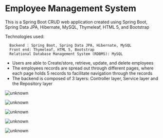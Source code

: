 # Employee Management System
This is a Spring Boot CRUD web application created using Spring Boot, Spring Data JPA, Hibernate, MySQL, Thymeleaf, HTML 5, and Bootstrap

Technologies used:
```
  Backend : Spring Boot, Spring Data JPA, Hibernate, MySQL
  Front end: Thymeleaf, HTML 5, Bootstrap
  Relational Database Management System (RDBMS): MySQL
  ```
 

* Users are able to Create/store, retrieve, update, and delete employees
* The employees records are spread out through different pages, where each page holds 5 records to facilitate navigation through the records
* The backend is composed of 3 layers: Controller layer, Service layer and the Repository layer


![unknown](https://user-images.githubusercontent.com/84100829/151665701-dccf27ed-1cb3-4f46-84e7-8a59d7c87415.png)


![unknown](https://user-images.githubusercontent.com/84100829/151665707-ede8247d-03e7-46bf-982f-0e85e38adb3f.png)


![unknown](https://user-images.githubusercontent.com/84100829/151665709-2a2c4ad3-b2f8-4c21-9e48-5b2165711550.png)


![unknown](https://user-images.githubusercontent.com/84100829/151665714-3bfbb429-62ff-4c84-b353-e058b082b412.png)


![unknown](https://user-images.githubusercontent.com/84100829/151665717-941e4ed7-5153-46cc-9f94-e0af1c678747.png)
